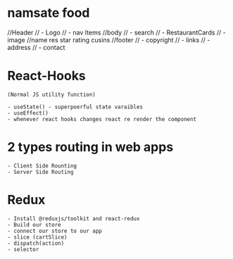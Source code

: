 
# namsate food

//Header
    // - Logo
    // - nav Items
//body
    // - search
    // - RestaurantCards
        // - image
        //name res star rating cusins 
//footer
    // - copyright
    // - links
    // - address
    // - contact



# React-Hooks
    (Normal JS utility function)
    
    - useState() - superpoerful state varaibles
    - useEffect()
    - whenever react hooks changes react re render the component


# 2 types routing in web apps
    - Client Side Rounting
    - Server Side Routing



# Redux
    - Install @reduxjs/toolkit and react-redux
    - Build our store
    - connect our store to our app
    - slice (cartSlice)
    - dispatch(action)
    - selector

